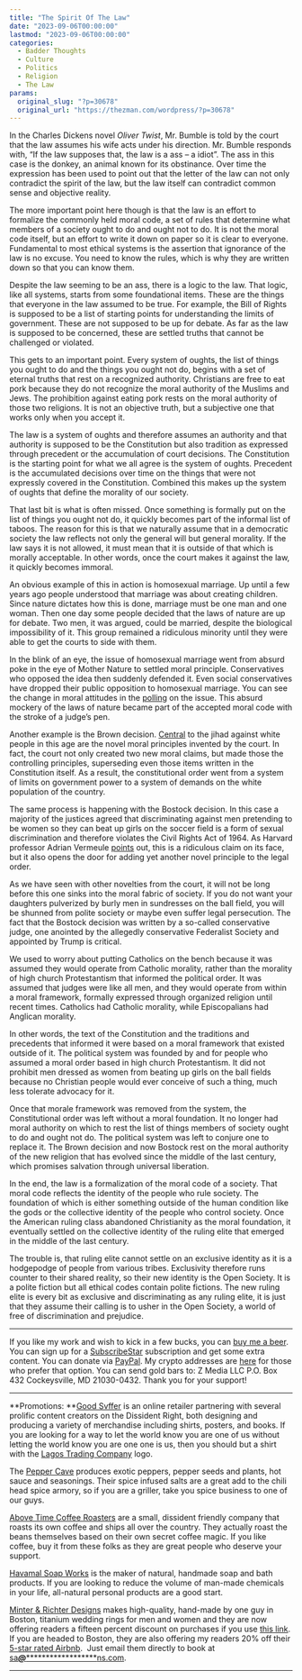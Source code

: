 ```yaml
---
title: "The Spirit Of The Law"
date: "2023-09-06T00:00:00"
lastmod: "2023-09-06T00:00:00"
categories:
  - Badder Thoughts
  - Culture
  - Politics
  - Religion
  - The Law
params:
  original_slug: "?p=30678"
  original_url: "https://thezman.com/wordpress/?p=30678"
---
```


In the Charles Dickens novel *Oliver Twist*, Mr. Bumble is told by the
court that the law assumes his wife acts under his direction. Mr. Bumble
responds with, “If the law supposes that, the law is a ass – a idiot”.
The ass in this case is the donkey, an animal known for its obstinance.
Over time the expression has been used to point out that the letter of
the law can not only contradict the spirit of the law, but the law
itself can contradict common sense and objective reality.

The more important point here though is that the law is an effort to
formalize the commonly held moral code, a set of rules that determine
what members of a society ought to do and ought not to do. It is not the
moral code itself, but an effort to write it down on paper so it is
clear to everyone. Fundamental to most ethical systems is the assertion
that ignorance of the law is no excuse. You need to know the rules,
which is why they are written down so that you can know them.

Despite the law seeming to be an ass, there is a logic to the law. That
logic, like all systems, starts from some foundational items. These are
the things that everyone in the law assumed to be true. For example, the
Bill of Rights is supposed to be a list of starting points for
understanding the limits of government. These are not supposed to be up
for debate. As far as the law is supposed to be concerned, these are
settled truths that cannot be challenged or violated.

This gets to an important point. Every system of oughts, the list of
things you ought to do and the things you ought not do, begins with a
set of eternal truths that rest on a recognized authority. Christians
are free to eat pork because they do not recognize the moral authority
of the Muslims and Jews. The prohibition against eating pork rests on
the moral authority of those two religions. It is not an objective
truth, but a subjective one that works only when you accept it.

The law is a system of oughts and therefore assumes an authority and
that authority is supposed to be the Constitution but also tradition as
expressed through precedent or the accumulation of court decisions. The
Constitution is the starting point for what we all agree is the system
of oughts. Precedent is the accumulated decisions over time on the
things that were not expressly covered in the Constitution. Combined
this makes up the system of oughts that define the morality of our
society.

That last bit is what is often missed. Once something is formally put on
the list of things you ought not do, it quickly becomes part of the
informal list of taboos. The reason for this is that we naturally assume
that in a democratic society the law reflects not only the general will
but general morality. If the law says it is not allowed, it must mean
that it is outside of that which is morally acceptable. In other words,
once the court makes it against the law, it quickly becomes immoral.

An obvious example of this in action is homosexual marriage. Up until a
few years ago people understood that marriage was about creating
children. Since nature dictates how this is done, marriage must be one
man and one woman. Then one day some people decided that the laws of
nature are up for debate. Two men, it was argued, could be married,
despite the biological impossibility of it. This group remained a
ridiculous minority until they were able to get the courts to side with
them.

In the blink of an eye, the issue of homosexual marriage went from
absurd poke in the eye of Mother Nature to settled moral principle.
Conservatives who opposed the idea then suddenly defended it. Even
social conservatives have dropped their public opposition to homosexual
marriage. You can see the change in moral attitudes in the <a
href="https://www.pewresearch.org/religion/fact-sheet/changing-attitudes-on-gay-marriage/"
rel="noopener" target="_blank">polling</a> on the issue. This absurd
mockery of the laws of nature became part of the accepted moral code
with the stroke of a judge’s pen.

Another example is the Brown decision.
<a href="https://thezman.com/wordpress/?p=30243" rel="noopener"
target="_blank">Central</a> to the jihad against white people in this
age are the novel moral principles invented by the court. In fact, the
court not only created two new moral claims, but made those the
controlling principles, superseding even those items written in the
Constitution itself. As a result, the constitutional order went from a
system of limits on government power to a system of demands on the white
population of the country.

The same process is happening with the Bostock decision. In this case a
majority of the justices agreed that discriminating against men
pretending to be women so they can beat up girls on the soccer field is
a form of sexual discrimination and therefore violates the Civil Rights
Act of 1964. As Harvard professor Adrian Vermeule <a
href="https://www.telegraph.co.uk/news/2023/08/22/supreme-courts-transgender-revolution-is-warping-the-law/"
rel="noopener" target="_blank">points</a> out, this is a ridiculous
claim on its face, but it also opens the door for adding yet another
novel principle to the legal order.

As we have seen with other novelties from the court, it will not be long
before this one sinks into the moral fabric of society. If you do not
want your daughters pulverized by burly men in sundresses on the ball
field, you will be shunned from polite society or maybe even suffer
legal persecution. The fact that the Bostock decision was written by a
so-called conservative judge, one anointed by the allegedly conservative
Federalist Society and appointed by Trump is critical.

We used to worry about putting Catholics on the bench because it was
assumed they would operate from Catholic morality, rather than the
morality of high church Protestantism that informed the political order.
It was assumed that judges were like all men, and they would operate
from within a moral framework, formally expressed through organized
religion until recent times. Catholics had Catholic morality, while
Episcopalians had Anglican morality.

In other words, the text of the Constitution and the traditions and
precedents that informed it were based on a moral framework that existed
outside of it. The political system was founded by and for people who
assumed a moral order based in high church Protestantism. It did not
prohibit men dressed as women from beating up girls on the ball fields
because no Christian people would ever conceive of such a thing, much
less tolerate advocacy for it.

Once that morale framework was removed from the system, the
Constitutional order was left without a moral foundation. It no longer
had moral authority on which to rest the list of things members of
society ought to do and ought not do. The political system was left to
conjure one to replace it. The Brown decision and now Bostock rest on
the moral authority of the new religion that has evolved since the
middle of the last century, which promises salvation through universal
liberation.

In the end, the law is a formalization of the moral code of a society.
That moral code reflects the identity of the people who rule society.
The foundation of which is either something outside of the human
condition like the gods or the collective identity of the people who
control society. Once the American ruling class abandoned Christianity
as the moral foundation, it eventually settled on the collective
identity of the ruling elite that emerged in the middle of the last
century.

The trouble is, that ruling elite cannot settle on an exclusive identity
as it is a hodgepodge of people from various tribes. Exclusivity
therefore runs counter to their shared reality, so their new identity is
the Open Society. It is a polite fiction but all ethical codes contain
polite fictions. The new ruling elite is every bit as exclusive and
discriminating as any ruling elite, it is just that they assume their
calling is to usher in the Open Society, a world of free of
discrimination and prejudice.

------------------------------------------------------------------------

If you like my work and wish to kick in a few bucks, you can
<a href="https://www.buymeacoffee.com/mujolulu" rel="noopener"
target="_blank">buy me a beer</a>. You can sign up for a
<a href="https://www.subscribestar.com/the-z-blog" rel="noopener"
target="_blank">SubscribeStar</a> subscription and get some extra
content. You can donate via <a
href="https://www.paypal.com/donate/?cmd=_s-xclick&amp;hosted_button_id=UDAS2Q8JYA6CN&amp;source=url"
rel="noopener" target="_blank">PayPal</a>. My crypto addresses are
<a href="https://thezman.com/wordpress/?page_id=22713" rel="noopener"
target="_blank">here</a> for those who prefer that option. You can send
gold bars to: Z Media LLC P.O. Box 432 Cockeysville, MD 21030-0432.
Thank you for your support!

------------------------------------------------------------------------

**Promotions: **<a href="https://goodsvffer.com/" rel="noopener" target="_blank">Good
Svffer</a> is an online retailer partnering with several prolific
content creators on the Dissident Right, both designing and producing a
variety of merchandise including shirts, posters, and books. If you are
looking for a way to let the world know you are one of us without
letting the world know you are one one is us, then you should but a
shirt with the
<a href="https://goodsvffer.com/products/lagos-trading-company"
rel="noopener" target="_blank">Lagos Trading Company</a> logo.

The <a href="https://peppercave.com/shop/ols/products" rel="noopener"
target="_blank">Pepper Cave</a> produces exotic peppers, pepper seeds
and plants, hot sauce and seasonings. Their spice infused salts are a
great add to the chili head spice armory, so if you are a griller, take
you spice business to one of our guys.

<a href="https://abovetimecoffee.com/" rel="noopener"
target="_blank">Above Time Coffee Roasters</a> are a small, dissident
friendly company that roasts its own coffee and ships all over the
country. They actually roast the beans themselves based on their own
secret coffee magic. If you like coffee, buy it from these folks as they
are great people who deserve your support.

<a href="https://havamalsoapworks.com/" rel="noopener"
target="_blank">Havamal Soap Works</a> is the maker of natural, handmade
soap and bath products. If you are looking to reduce the volume of
man-made chemicals in your life, all-natural personal products are a
good start.

<a href="https://www.minterandrichterdesigns.com/"
rel="noreferrer nofollow noopener" target="_blank">Minter &amp; Richter
Designs</a> makes high-quality, hand-made by one guy in Boston, titanium
wedding rings for men and women and they are now offering readers a
fifteen percent discount on purchases if you use
<a href="https://www.minterandrichterdesigns.com/discount/ZMAN"
rel="noreferrer nofollow noopener" target="_blank">this link</a>.
<span class="highlight"><span class="colour"><span class="font"><span class="size">If
you are headed to Boston, they are also offering my readers 20% off
their <a
href="https://www.airbnb.com/users/7988017/listings?user_id=7988017&amp;s=3"
rel="noopener noreferrer" target="_blank">5-star rated Airbnb</a>.  Just
email them directly to book at
<a href="mailto:sa***@*********************ns.com"
data-original-string="3mxiO+mlqKsXHuyzjJFezg==cb7aBw0nurXpn1Vfsc93RJhhrMnlxd/DK0/zGIC6lmMfs9/leqg0hGIyxyDCGOr+drW"><span
class="apbct-email-encoder"
data-original-string="POokgUQCgSc/ZosqT0BuHA==cb7iGMfVIw6RG1RCJVNB44ZekS/Vg7wa/U9hrpFiORqcAtG7+FzH54MXA8ZK75X+23L"
title="This contact has been encoded by Anti-Spam by CleanTalk. Click to decode. To finish the decoding make sure that JavaScript is enabled in your browser.">sa<span
class="apbct-blur">***</span>@<span
class="apbct-blur">*********************</span>ns.com</span></a>.</span></span></span></span>

------------------------------------------------------------------------
